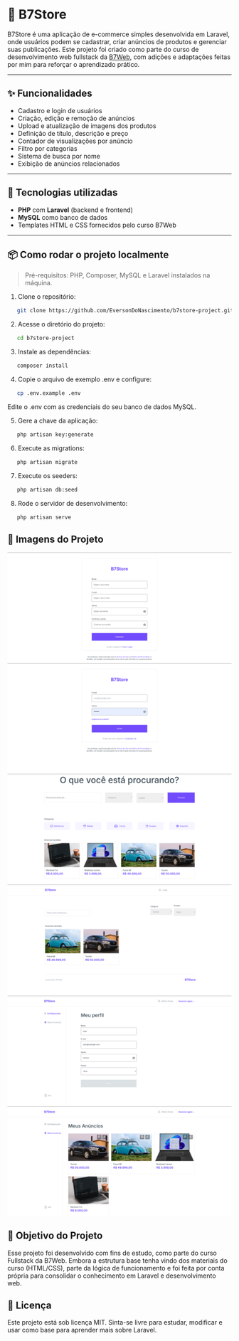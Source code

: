 # 🛒 B7Store

B7Store é uma aplicação de e-commerce simples desenvolvida em Laravel, onde usuários podem se cadastrar, criar anúncios de produtos e gerenciar suas publicações. Este projeto foi criado como parte do curso de desenvolvimento web fullstack da [B7Web](https://b7web.com.br), com adições e adaptações feitas por mim para reforçar o aprendizado prático.

---

## ✨ Funcionalidades

-   Cadastro e login de usuários
-   Criação, edição e remoção de anúncios
-   Upload e atualização de imagens dos produtos
-   Definição de título, descrição e preço
-   Contador de visualizações por anúncio
-   Filtro por categorias
-   Sistema de busca por nome
-   Exibição de anúncios relacionados

---

## 🔧 Tecnologias utilizadas

-   **PHP** com **Laravel** (backend e frontend)
-   **MySQL** como banco de dados
-   Templates HTML e CSS fornecidos pelo curso B7Web

---

## 📦 Como rodar o projeto localmente

> Pré-requisitos: PHP, Composer, MySQL e Laravel instalados na máquina.

1. Clone o repositório:

```bash
   git clone https://github.com/EversonDoNascimento/b7store-project.git
```

2. Acesse o diretório do projeto:

```bash
   cd b7store-project
```

3. Instale as dependências:

```bash
   composer install
```

4. Copie o arquivo de exemplo .env e configure:

```bash
   cp .env.example .env
```

Edite o .env com as credenciais do seu banco de dados MySQL.

5. Gere a chave da aplicação:

```bash
   php artisan key:generate
```

6. Execute as migrations:

```bash
   php artisan migrate
```

7. Execute os seeders:

```bash
   php artisan db:seed
```

8. Rode o servidor de desenvolvimento:

```bash
   php artisan serve
```

## 📸 Imagens do Projeto

![Resgister page](./public/README_IMAGES/1.png)
![Login page](./public/README_IMAGES/2.png)
![Home page](./public/README_IMAGES/3.png)
![Search page](./public/README_IMAGES/4.png)
![Profile page](./public/README_IMAGES/5.png)
![My Ads page](./public/README_IMAGES/6.png)

## 🎯 Objetivo do Projeto

Esse projeto foi desenvolvido com fins de estudo, como parte do curso Fullstack da B7Web. Embora a estrutura base tenha vindo dos materiais do curso (HTML/CSS), parte da lógica de funcionamento e foi feita por conta própria para consolidar o conhecimento em Laravel e desenvolvimento web.

## 📌 Licença

Este projeto está sob licença MIT. Sinta-se livre para estudar, modificar e usar como base para aprender mais sobre Laravel.
